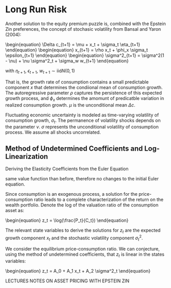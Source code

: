 # Long Run Risk
 
Another solution to the equity premium puzzle is, combined with the Epstein Zin preferences, the concept of stochasic volatility from Bansal and Yaron (2004):

\begin{equation}
\Delta c_{t+1} = \mu + x_t + \sigma_t \eta_{t+1}
\end{equation}
\begin{equation}
x_{t+1} = \rho x_t + \phi_x \sigma_t \epsilon_{t+1}
\end{equation}
\begin{equation}
\sigma^2_{t+1} = \sigma^2(1 - \nu) + \nu \sigma^2_t + \sigma_w w_{t+1}
\end{equation}

with $\eta_{t+1}$, $\epsilon_{t+1}$, $w_{t+1} \sim \text{iid} N(0,1)$

That is, the growth rate of consumption contains a small predictable component $x$ that determines the condiional mean of consumption growth. The autoregressive parameter $\rho$ captures the persistence of this expected growth process, and $\phi_x$ determines the amomunt of predicatble variation in realized consumption growth. $\mu$ is the unconditional mean $\Delta c$. 

Fluctuating economic uncertainty is modeled as time-varying volatility of consumption growth, $\sigma_t$. The permanence of volatility shocks depends on the parameter $\nu$. $\sigma$ represents the unconditional volatility of consumption process. We assume all shocks uncorrelated.

## Method of Undetermined Coefficients and Log-Linearization

Deriving the Elasticity Coefficients from the Euler Equation

same value function than before, therefore no changes to the initial Euler equation.

Since consumption is an exogenous process, a solution for the price-consumption ratio leads to a complete characterization of the return on the wealth portfolio. Denote the log of the valuation ratio of the consumption asset as:

\begin{equation}
z_t = \log(\frac{P_t}{C_t})
\end{equation}

The relevant state variables to derive the solutions for $z_t$ are the expected growth component $x_t$ and the stochastic volatility component $\sigma_t^2$.

We consider the equilibrium price-consumption ratio. We can conjecture, using the method of undetermined coefficients, that $z_t$ is linear in the states variables:

\begin{equation}
z_t = A_0 + A_1 x_t + A_2 \sigma^2_t
\end{equation}

LECTURES NOTES ON ASSET PRICING WITH EPSTEIN ZIN

## 